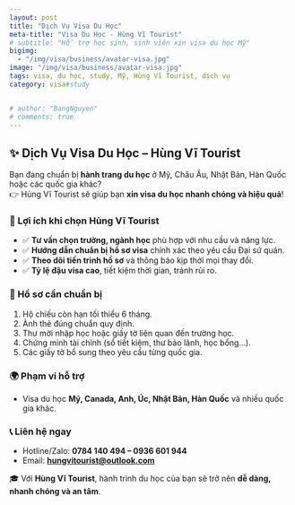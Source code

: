 ```yaml
---
layout: post
title: "Dịch Vụ Visa Du Học"
meta-title: "Visa Du Học - Hùng Vĩ Tourist"
# subtitle: "Hỗ trợ học sinh, sinh viên xin visa du học Mỹ"
bigimg:
  - "/img/visa/business/avatar-visa.jpg"
image: "/img/visa/business/avatar-visa.jpg"
tags: visa, du học, study, Mỹ, Hùng Vĩ Tourist, dịch vụ
category: visa#study


# author: "BangNguyen"
# comments: true
---
```


## ✨ Dịch Vụ Visa Du Học – Hùng Vĩ Tourist  

Bạn đang chuẩn bị **hành trang du học** ở Mỹ, Châu Âu, Nhật Bản, Hàn Quốc hoặc các quốc gia khác?  
👉 Hùng Vĩ Tourist sẽ giúp bạn **xin visa du học nhanh chóng và hiệu quả**!

### 🔹 Lợi ích khi chọn Hùng Vĩ Tourist
- ✅ **Tư vấn chọn trường, ngành học** phù hợp với nhu cầu và năng lực.  
- ✅ **Hướng dẫn chuẩn bị hồ sơ visa** chính xác theo yêu cầu Đại sứ quán.  
- ✅ **Theo dõi tiến trình hồ sơ** và thông báo kịp thời mọi thay đổi.  
- ✅ **Tỷ lệ đậu visa cao**, tiết kiệm thời gian, tránh rủi ro.  

### 📌 Hồ sơ cần chuẩn bị
1. Hộ chiếu còn hạn tối thiểu 6 tháng.  
2. Ảnh thẻ đúng chuẩn quy định.  
3. Thư mời nhập học hoặc giấy tờ liên quan đến trường học.  
4. Chứng minh tài chính (sổ tiết kiệm, thư bảo lãnh, học bổng…).  
5. Các giấy tờ bổ sung theo yêu cầu từng quốc gia.  

### 🌍 Phạm vi hỗ trợ
- Visa du học **Mỹ, Canada, Anh, Úc, Nhật Bản, Hàn Quốc** và nhiều quốc gia khác.  

### 📞 Liên hệ ngay
- Hotline/Zalo: **0784 140 494 – 0936 601 944**  
- Email: **hungvitourist@outlook.com**  

🎓 Với **Hùng Vĩ Tourist**, hành trình du học của bạn sẽ trở nên **dễ dàng, nhanh chóng và an tâm**.